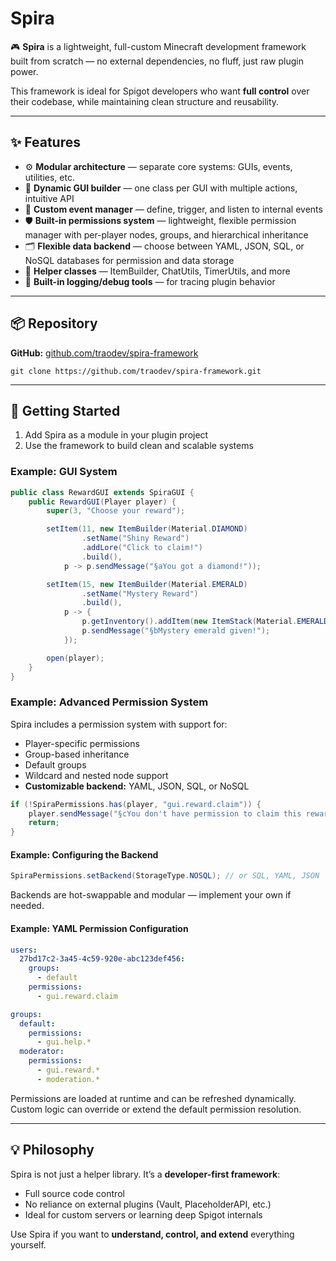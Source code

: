 # Spira

🎮 **Spira** is a lightweight, full-custom Minecraft development framework built from scratch — no external dependencies, no fluff, just raw plugin power.

This framework is ideal for Spigot developers who want **full control** over their codebase, while maintaining clean structure and reusability.

---

## ✨ Features

* ⚙️ **Modular architecture** — separate core systems: GUIs, events, utilities, etc.
* 🧱 **Dynamic GUI builder** — one class per GUI with multiple actions, intuitive API
* 🔁 **Custom event manager** — define, trigger, and listen to internal events
* 🛡️ **Built-in permissions system** — lightweight, flexible permission manager with per-player nodes, groups, and hierarchical inheritance
* 🗂️ **Flexible data backend** — choose between YAML, JSON, SQL, or NoSQL databases for permission and data storage
* 🧰 **Helper classes** — ItemBuilder, ChatUtils, TimerUtils, and more
* 🧪 **Built-in logging/debug tools** — for tracing plugin behavior

---

## 📦 Repository

**GitHub:** [github.com/traodev/spira-framework](https://github.com/traodev/spira-framework)

```
git clone https://github.com/traodev/spira-framework.git
```

---

## 🚀 Getting Started

1. Add Spira as a module in your plugin project
2. Use the framework to build clean and scalable systems

### Example: GUI System

```java
public class RewardGUI extends SpiraGUI {
    public RewardGUI(Player player) {
        super(3, "Choose your reward");

        setItem(11, new ItemBuilder(Material.DIAMOND)
                .setName("Shiny Reward")
                .addLore("Click to claim!")
                .build(),
            p -> p.sendMessage("§aYou got a diamond!"));

        setItem(15, new ItemBuilder(Material.EMERALD)
                .setName("Mystery Reward")
                .build(),
            p -> {
                p.getInventory().addItem(new ItemStack(Material.EMERALD));
                p.sendMessage("§bMystery emerald given!");
            });

        open(player);
    }
}
```

### Example: Advanced Permission System

Spira includes a permission system with support for:

* Player-specific permissions
* Group-based inheritance
* Default groups
* Wildcard and nested node support
* **Customizable backend:** YAML, JSON, SQL, or NoSQL

```java
if (!SpiraPermissions.has(player, "gui.reward.claim")) {
    player.sendMessage("§cYou don't have permission to claim this reward.");
    return;
}
```

#### Example: Configuring the Backend

```java
SpiraPermissions.setBackend(StorageType.NOSQL); // or SQL, YAML, JSON
```

Backends are hot-swappable and modular — implement your own if needed.

#### Example: YAML Permission Configuration

```yaml
users:
  27bd17c2-3a45-4c59-920e-abc123def456:
    groups:
      - default
    permissions:
      - gui.reward.claim

groups:
  default:
    permissions:
      - gui.help.*
  moderator:
    permissions:
      - gui.reward.*
      - moderation.*
```

Permissions are loaded at runtime and can be refreshed dynamically. Custom logic can override or extend the default permission resolution.

---

## 💡 Philosophy

Spira is not just a helper library. It’s a **developer-first framework**:

* Full source code control
* No reliance on external plugins (Vault, PlaceholderAPI, etc.)
* Ideal for custom servers or learning deep Spigot internals

Use Spira if you want to **understand, control, and extend** everything yourself.
